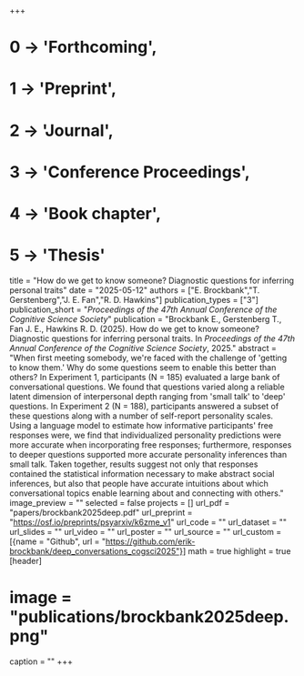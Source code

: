 +++
# 0 -> 'Forthcoming',
# 1 -> 'Preprint',
# 2 -> 'Journal',
# 3 -> 'Conference Proceedings',
# 4 -> 'Book chapter',
# 5 -> 'Thesis'

title = "How do we get to know someone? Diagnostic questions for inferring personal traits"
date = "2025-05-12"
authors = ["E. Brockbank","T. Gerstenberg","J. E. Fan","R. D. Hawkins"]
publication_types = ["3"]
publication_short = "_Proceedings of the 47th Annual Conference of the Cognitive Science Society_"
publication = "Brockbank E., Gerstenberg T., Fan J. E., Hawkins R. D. (2025). How do we get to know someone? Diagnostic questions for inferring personal traits. In _Proceedings of the 47th Annual Conference of the Cognitive Science Society_, 2025."
abstract = "When first meeting somebody, we're faced with the challenge of 'getting to know them.' Why do some questions seem to enable this better than others? In Experiment 1, participants (N = 185) evaluated a large bank of conversational questions. We found that questions varied along a reliable latent dimension of interpersonal depth ranging from 'small talk' to 'deep' questions. In Experiment 2 (N = 188), participants answered a subset of these questions along with a number of self-report personality scales. Using a language model to estimate how informative participants' free responses were, we find that individualized personality predictions were more accurate when incorporating free responses; furthermore, responses to deeper questions supported more accurate personality inferences than small talk. Taken together, results suggest not only that responses contained the statistical information necessary to make abstract social inferences, but also that people have accurate intuitions about which conversational topics enable learning about and connecting with others."
image_preview = ""
selected = false
projects = []
url_pdf = "papers/brockbank2025deep.pdf"
url_preprint = "https://osf.io/preprints/psyarxiv/k6zme_v1"
url_code = ""
url_dataset = ""
url_slides = ""
url_video = ""
url_poster = ""
url_source = ""
url_custom = [{name = "Github", url = "https://github.com/erik-brockbank/deep_conversations_cogsci2025"}]
math = true
highlight = true
[header]
# image = "publications/brockbank2025deep.png"
caption = ""
+++
